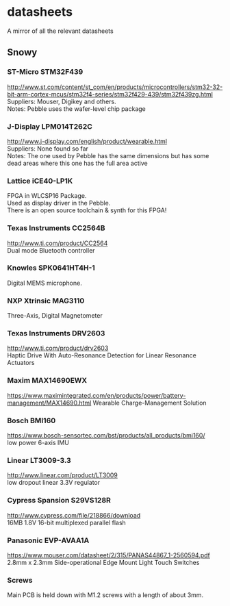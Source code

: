 # datasheets
A mirror of all the relevant datasheets

## Snowy

### ST-Micro STM32F439
http://www.st.com/content/st_com/en/products/microcontrollers/stm32-32-bit-arm-cortex-mcus/stm32f4-series/stm32f429-439/stm32f439zg.html  
Suppliers: Mouser, Digikey and others.  
Notes: Pebble uses the wafer-level chip package

### J-Display LPM014T262C
http://www.j-display.com/english/product/wearable.html  
Suppliers: None found so far  
Notes: The one used by Pebble has the same dimensions but has some dead areas where this one has the full area active

### Lattice iCE40-LP1K
FPGA in WLCSP16 Package.  
Used as display driver in the Pebble.  
There is an open source toolchain & synth for this FPGA!

### Texas Instruments CC2564B
http://www.ti.com/product/CC2564  
Dual mode Bluetooth controller

### Knowles SPK0641HT4H-1
Digital MEMS microphone.

### NXP Xtrinsic MAG3110
Three-Axis, Digital Magnetometer

### Texas Instruments DRV2603
http://www.ti.com/product/drv2603  
Haptic Drive With Auto-Resonance Detection for Linear Resonance Actuators

### Maxim MAX14690EWX
https://www.maximintegrated.com/en/products/power/battery-management/MAX14690.html
Wearable Charge-Management Solution  

### Bosch BMI160
https://www.bosch-sensortec.com/bst/products/all_products/bmi160/  
low power 6-axis IMU

### Linear LT3009-3.3
http://www.linear.com/product/LT3009  
low dropout linear 3.3V regulator

### Cypress Spansion S29VS128R
http://www.cypress.com/file/218866/download  
16MB 1.8V 16-bit multiplexed parallel flash

### Panasonic EVP-AVAA1A
https://www.mouser.com/datasheet/2/315/PANAS44867_1-2560594.pdf  
2.8mm x 2.3mm Side-operational Edge Mount Light Touch Switches

### Screws
Main PCB is held down with M1.2 screws with a length of about 3mm.

